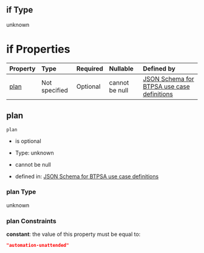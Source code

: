 ## if Type

unknown

# if Properties

| Property      | Type          | Required | Nullable       | Defined by                                                                                                                                                                                                                                  |
| :------------ | :------------ | :------- | :------------- | :------------------------------------------------------------------------------------------------------------------------------------------------------------------------------------------------------------------------------------------ |
| [plan](#plan) | Not specified | Optional | cannot be null | [JSON Schema for BTPSA use case definitions](btpsa-usecase-properties-services-items-allof-1-then-allof-89-then-allof-2-if-properties-plan.md "undefined#/properties/services/items/allOf/1/then/allOf/89/then/allOf/2/if/properties/plan") |

## plan



`plan`

*   is optional

*   Type: unknown

*   cannot be null

*   defined in: [JSON Schema for BTPSA use case definitions](btpsa-usecase-properties-services-items-allof-1-then-allof-89-then-allof-2-if-properties-plan.md "undefined#/properties/services/items/allOf/1/then/allOf/89/then/allOf/2/if/properties/plan")

### plan Type

unknown

### plan Constraints

**constant**: the value of this property must be equal to:

```json
"automation-unattended"
```
